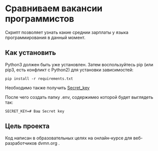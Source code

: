 # Сравниваем вакансии программистов

Скрипт позволяет узнать какие среднии зарплаты у языка программирования в данный момент.

## Как установить

Python3 должен быть уже установлен. Затем воспользуйтесь pip (или pip3, есть конфликт с Python2) для установки зависимостей:

`pip install -r requirements.txt`

Необходимо также получить [Secret_key](https://api.superjob.ru/)

После чего создать папку .env, содержимео которой будет выглядеть так:

`SECRET_KEY=# Ваш Secret key`

## Цель проекта

Код написан в образовательных целях на онлайн-курсе для веб-разработчиков dvmn.org .
